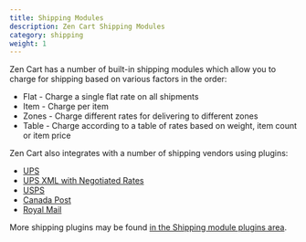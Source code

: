 ```yaml
---
title: Shipping Modules
description: Zen Cart Shipping Modules
category: shipping
weight: 1
---
```


Zen Cart has a number of built-in shipping modules which allow you to charge for shipping based on various factors in the order: 
* Flat - Charge a single flat rate on all shipments
* Item - Charge per item
* Zones - Charge different rates for delivering to different zones 
* Table - Charge according to a table of rates based on weight, item count or item price

Zen Cart also integrates with a number of shipping vendors using plugins:
* [UPS](https://www.zen-cart.com/downloads.php?do=file&id=1293)
* [UPS XML with Negotiated Rates](https://www.zen-cart.com/downloads.php?do=file&id=126)
* [USPS](https://www.zen-cart.com/downloads.php?do=file&id=1292)
* [Canada Post](https://www.zen-cart.com/downloads.php?do=file&id=4)
* [Royal Mail](https://www.zen-cart.com/downloads.php?do=file&id=190)

More shipping plugins may be found [in the Shipping module plugins area](https://www.zen-cart.com/downloads.php?do=cat&id=11).

